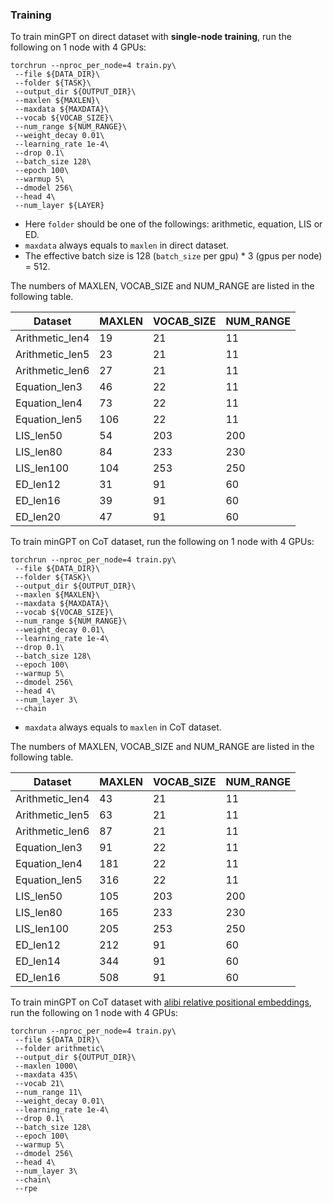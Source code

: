 ### Training
To train minGPT on direct dataset with **single-node training**, run the following on 1 node with 4 GPUs:
```
torchrun --nproc_per_node=4 train.py\
 --file ${DATA_DIR}\
 --folder ${TASK}\
 --output_dir ${OUTPUT_DIR}\
 --maxlen ${MAXLEN}\
 --maxdata ${MAXDATA}\
 --vocab ${VOCAB_SIZE}\
 --num_range ${NUM_RANGE}\
 --weight_decay 0.01\
 --learning_rate 1e-4\
 --drop 0.1\
 --batch_size 128\
 --epoch 100\
 --warmup 5\
 --dmodel 256\
 --head 4\
 --num_layer ${LAYER}
```
- Here `folder` should be one of the followings: arithmetic, equation, LIS or ED.
- `maxdata` always equals to `maxlen` in direct dataset.
- The effective batch size is 128 (`batch_size` per gpu) * 3 (gpus per node) = 512.

The numbers of MAXLEN, VOCAB_SIZE and NUM_RANGE are listed in the following table.

| Dataset      | MAXLEN | VOCAB_SIZE | NUM_RANGE |
| ----------- | ----------- | ----------- | ----------- |
| Arithmetic_len4  | 19     | 21 | 11 |
| Arithmetic_len5  | 23     | 21 | 11 |
| Arithmetic_len6  | 27     | 21 | 11 |
| Equation_len3  | 46     | 22 | 11 |
| Equation_len4  | 73     | 22 | 11 |
| Equation_len5  | 106     | 22 | 11 |
| LIS_len50  | 54     | 203 | 200 |
| LIS_len80  | 84     | 233 | 230 |
| LIS_len100  | 104     | 253 | 250 |
| ED_len12  | 31     | 91 | 60 |
| ED_len16  | 39     | 91 | 60 |
| ED_len20  | 47     | 91 | 60 |

To train minGPT on CoT dataset, run the following on 1 node with 4 GPUs:
```
torchrun --nproc_per_node=4 train.py\
 --file ${DATA_DIR}\
 --folder ${TASK}\
 --output_dir ${OUTPUT_DIR}\
 --maxlen ${MAXLEN}\
 --maxdata ${MAXDATA}\
 --vocab ${VOCAB_SIZE}\
 --num_range ${NUM_RANGE}\
 --weight_decay 0.01\
 --learning_rate 1e-4\
 --drop 0.1\
 --batch_size 128\
 --epoch 100\
 --warmup 5\
 --dmodel 256\
 --head 4\
 --num_layer 3\
 --chain
```
- `maxdata` always equals to `maxlen` in CoT dataset.

The numbers of MAXLEN, VOCAB_SIZE and NUM_RANGE are listed in the following table.

| Dataset      | MAXLEN | VOCAB_SIZE | NUM_RANGE |
| ----------- | ----------- | ----------- | ----------- |
| Arithmetic_len4  | 43     | 21 | 11 |
| Arithmetic_len5  | 63     | 21 | 11 |
| Arithmetic_len6  | 87     | 21 | 11 |
| Equation_len3  | 91     | 22 | 11 |
| Equation_len4  | 181     | 22 | 11 |
| Equation_len5  | 316     | 22 | 11 |
| LIS_len50  | 105     | 203 | 200 |
| LIS_len80  | 165     | 233 | 230 |
| LIS_len100  | 205     | 253 | 250 |
| ED_len12  | 212     | 91 | 60 |
| ED_len14  | 344     | 91 | 60 |
| ED_len16  | 508     | 91 | 60 |

To train minGPT on CoT dataset with [alibi relative positional embeddings](https://arxiv.org/abs/2108.12409), run the following on 1 node with 4 GPUs:
```
torchrun --nproc_per_node=4 train.py\
 --file ${DATA_DIR}\
 --folder arithmetic\
 --output_dir ${OUTPUT_DIR}\
 --maxlen 1000\
 --maxdata 435\
 --vocab 21\
 --num_range 11\
 --weight_decay 0.01\
 --learning_rate 1e-4\
 --drop 0.1\
 --batch_size 128\
 --epoch 100\
 --warmup 5\
 --dmodel 256\
 --head 4\
 --num_layer 3\
 --chain\
 --rpe
```
